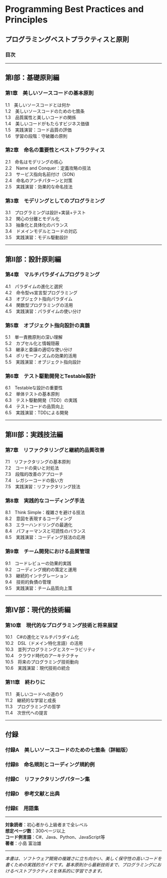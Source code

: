 # Programming Best Practices and Principles
## プログラミングベストプラクティスと原則

### 目次

---

## 第I部：基礎原則編

### 第1章　美しいソースコードの基本原則
1.1　美しいソースコードとは何か  
1.2　美しいソースコードのための七箇条  
1.3　品質属性と美しいコードの関係  
1.4　美しいコードがもたらすビジネス価値  
1.5　実践演習：コード品質の評価  
1.6　学習の段階：守破離の原則  

### 第2章　命名の重要性とベストプラクティス
2.1　命名はモデリングの核心  
2.2　Name and Conquer：定義攻略の技法  
2.3　サービス指向名前付け（SON）  
2.4　命名のアンチパターンと対策  
2.5　実践演習：効果的な命名技法  

### 第3章　モデリングとしてのプログラミング
3.1　プログラミングは設計+実装+テスト  
3.2　関心の分離とモデル化  
3.3　抽象化と具体化のバランス  
3.4　ドメインモデルとコードの対応  
3.5　実践演習：モデル駆動設計  

---

## 第II部：設計原則編

### 第4章　マルチパラダイムプログラミング
4.1　パラダイムの進化と選択  
4.2　命令型vs宣言型プログラミング  
4.3　オブジェクト指向パラダイム  
4.4　関数型プログラミングの活用  
4.5　実践演習：パラダイムの使い分け  

### 第5章　オブジェクト指向設計の真髄
5.1　単一責務原則の深い理解  
5.2　カプセル化と情報隠蔽  
5.3　継承と委譲の適切な使い分け  
5.4　ポリモーフィズムの効果的活用  
5.5　実践演習：オブジェクト指向設計  

### 第6章　テスト駆動開発とTestable設計
6.1　Testableな設計の重要性  
6.2　単体テストの基本原則  
6.3　テスト駆動開発（TDD）の実践  
6.4　テストコードの品質向上  
6.5　実践演習：TDDによる開発  

---

## 第III部：実践技法編

### 第7章　リファクタリングと継続的品質改善
7.1　リファクタリングの基本原則  
7.2　コードの臭いと対処法  
7.3　段階的改善のアプローチ  
7.4　レガシーコードの扱い方  
7.5　実践演習：リファクタリング技法  

### 第8章　実践的なコーディング手法
8.1　Think Simple：複雑さを避ける技法  
8.2　意図を表現するコーディング  
8.3　エラーハンドリングの最適化  
8.4　パフォーマンスと可読性のバランス  
8.5　実践演習：コーディング技法の応用  

### 第9章　チーム開発における品質管理
9.1　コードレビューの効果的実践  
9.2　コーディング規約の策定と運用  
9.3　継続的インテグレーション  
9.4　技術的負債の管理  
9.5　実践演習：チーム品質向上策  

---

## 第IV部：現代的技術編

### 第10章　現代的なプログラミング技術と将来展望
10.1　C#の進化とマルチパラダイム化  
10.2　DSL（ドメイン特化言語）の活用  
10.3　並列プログラミングとスケーラビリティ  
10.4　クラウド時代のアーキテクチャ  
10.5　将来のプログラミング技術動向  
10.6　実践演習：現代技術の統合  

### 第11章　終わりに
11.1　美しいコードへの道のり  
11.2　継続的な学習と成長  
11.3　プログラミングの哲学  
11.4　次世代への提言  

---

## 付録

### 付録A　美しいソースコードのための七箇条（詳細版）
### 付録B　命名規則とコーディング規約例
### 付録C　リファクタリングパターン集
### 付録D　参考文献と出典
### 付録E　用語集

---

**対象読者**：初心者から上級者まで全レベル  
**想定ページ数**：300ページ以上  
**コード例言語**：C#、Java、Python、JavaScript等  
**著者**：小島 富治雄

---

*本書は、ソフトウェア開発の複雑さに立ち向かい、美しく保守性の高いコードを書くための実践的ガイドです。基本原則から最新技術まで、プログラミングにおけるベストプラクティスを体系的に学習できます。*